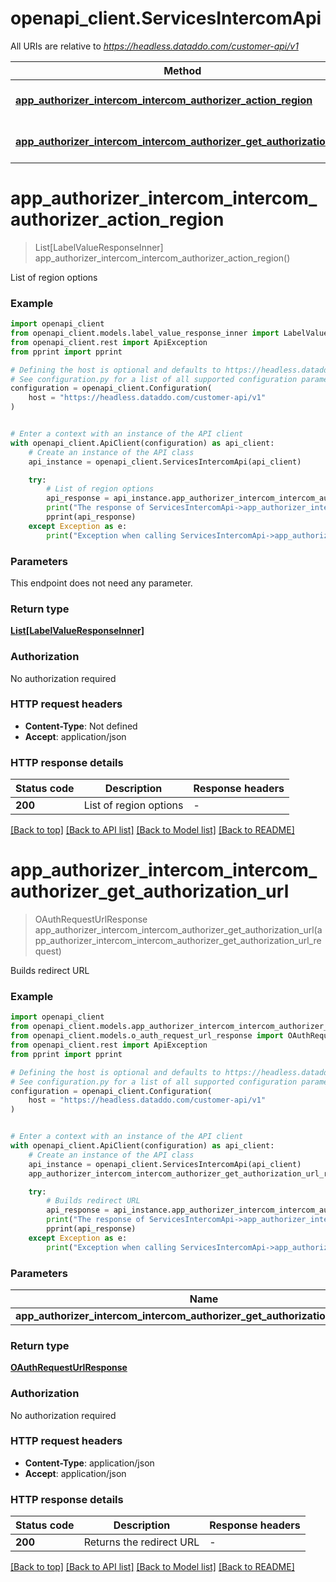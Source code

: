 # openapi_client.ServicesIntercomApi

All URIs are relative to *https://headless.dataddo.com/customer-api/v1*

Method | HTTP request | Description
------------- | ------------- | -------------
[**app_authorizer_intercom_intercom_authorizer_action_region**](ServicesIntercomApi.md#app_authorizer_intercom_intercom_authorizer_action_region) | **GET** /services/intercom/actions/region | List of region options
[**app_authorizer_intercom_intercom_authorizer_get_authorization_url**](ServicesIntercomApi.md#app_authorizer_intercom_intercom_authorizer_get_authorization_url) | **POST** /services/intercom/oauth-request-url | Builds redirect URL


# **app_authorizer_intercom_intercom_authorizer_action_region**
> List[LabelValueResponseInner] app_authorizer_intercom_intercom_authorizer_action_region()

List of region options

### Example


```python
import openapi_client
from openapi_client.models.label_value_response_inner import LabelValueResponseInner
from openapi_client.rest import ApiException
from pprint import pprint

# Defining the host is optional and defaults to https://headless.dataddo.com/customer-api/v1
# See configuration.py for a list of all supported configuration parameters.
configuration = openapi_client.Configuration(
    host = "https://headless.dataddo.com/customer-api/v1"
)


# Enter a context with an instance of the API client
with openapi_client.ApiClient(configuration) as api_client:
    # Create an instance of the API class
    api_instance = openapi_client.ServicesIntercomApi(api_client)

    try:
        # List of region options
        api_response = api_instance.app_authorizer_intercom_intercom_authorizer_action_region()
        print("The response of ServicesIntercomApi->app_authorizer_intercom_intercom_authorizer_action_region:\n")
        pprint(api_response)
    except Exception as e:
        print("Exception when calling ServicesIntercomApi->app_authorizer_intercom_intercom_authorizer_action_region: %s\n" % e)
```



### Parameters

This endpoint does not need any parameter.

### Return type

[**List[LabelValueResponseInner]**](LabelValueResponseInner.md)

### Authorization

No authorization required

### HTTP request headers

 - **Content-Type**: Not defined
 - **Accept**: application/json

### HTTP response details

| Status code | Description | Response headers |
|-------------|-------------|------------------|
**200** | List of region options |  -  |

[[Back to top]](#) [[Back to API list]](../README.md#documentation-for-api-endpoints) [[Back to Model list]](../README.md#documentation-for-models) [[Back to README]](../README.md)

# **app_authorizer_intercom_intercom_authorizer_get_authorization_url**
> OAuthRequestUrlResponse app_authorizer_intercom_intercom_authorizer_get_authorization_url(app_authorizer_intercom_intercom_authorizer_get_authorization_url_request)

Builds redirect URL

### Example


```python
import openapi_client
from openapi_client.models.app_authorizer_intercom_intercom_authorizer_get_authorization_url_request import AppAuthorizerIntercomIntercomAuthorizerGetAuthorizationUrlRequest
from openapi_client.models.o_auth_request_url_response import OAuthRequestUrlResponse
from openapi_client.rest import ApiException
from pprint import pprint

# Defining the host is optional and defaults to https://headless.dataddo.com/customer-api/v1
# See configuration.py for a list of all supported configuration parameters.
configuration = openapi_client.Configuration(
    host = "https://headless.dataddo.com/customer-api/v1"
)


# Enter a context with an instance of the API client
with openapi_client.ApiClient(configuration) as api_client:
    # Create an instance of the API class
    api_instance = openapi_client.ServicesIntercomApi(api_client)
    app_authorizer_intercom_intercom_authorizer_get_authorization_url_request = openapi_client.AppAuthorizerIntercomIntercomAuthorizerGetAuthorizationUrlRequest() # AppAuthorizerIntercomIntercomAuthorizerGetAuthorizationUrlRequest | 

    try:
        # Builds redirect URL
        api_response = api_instance.app_authorizer_intercom_intercom_authorizer_get_authorization_url(app_authorizer_intercom_intercom_authorizer_get_authorization_url_request)
        print("The response of ServicesIntercomApi->app_authorizer_intercom_intercom_authorizer_get_authorization_url:\n")
        pprint(api_response)
    except Exception as e:
        print("Exception when calling ServicesIntercomApi->app_authorizer_intercom_intercom_authorizer_get_authorization_url: %s\n" % e)
```



### Parameters


Name | Type | Description  | Notes
------------- | ------------- | ------------- | -------------
 **app_authorizer_intercom_intercom_authorizer_get_authorization_url_request** | [**AppAuthorizerIntercomIntercomAuthorizerGetAuthorizationUrlRequest**](AppAuthorizerIntercomIntercomAuthorizerGetAuthorizationUrlRequest.md)|  | 

### Return type

[**OAuthRequestUrlResponse**](OAuthRequestUrlResponse.md)

### Authorization

No authorization required

### HTTP request headers

 - **Content-Type**: application/json
 - **Accept**: application/json

### HTTP response details

| Status code | Description | Response headers |
|-------------|-------------|------------------|
**200** | Returns the redirect URL |  -  |

[[Back to top]](#) [[Back to API list]](../README.md#documentation-for-api-endpoints) [[Back to Model list]](../README.md#documentation-for-models) [[Back to README]](../README.md)

